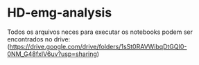 # HD-emg-analysis
Todos os arquivos neces para executar os notebooks podem ser encontrados no drive: (https://drive.google.com/drive/folders/1sSt0RAVWibqDtGQI0-0NM_G48fxIV6uv?usp=sharing)
